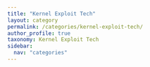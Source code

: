 ```yaml
---
title: "Kernel Exploit Tech"
layout: category
permalink: /categories/kernel-exploit-tech/
author_profile: true
taxonomy: Kernel Exploit Tech
sidebar:
  nav: "categories"
---
```

